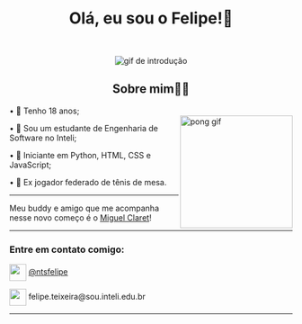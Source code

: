 <h1 align="center">Olá, eu sou o Felipe!👋</h1>
<br/>
 <p align="center">
  <img alt="gif de introdução" src="https://s7.gifyu.com/images/SXDTl.gif">
 <h2 align="center">Sobre mim👨‍💻</h2>
 <p/>
  • 📅 Tenho 18 anos;<br/> <img align="right" width="200px" alt="pong gif" src="https://media1.tenor.com/m/T3H92Qstl68AAAAd/p-ong.gif"></p>
   
  • 📲 Sou um estudante de Engenharia de Software no Inteli;<br/>
  
  • 🤖 Iniciante em Python, HTML, CSS e JavaScript;<br/>
  
  • 🏓 Ex jogador federado de tênis de mesa.<br/>
  
<hr>
  Meu buddy e amigo que me acompanha nesse novo começo é o <a href="https://github.com/MiguelClaret">Miguel Claret</a>!
<hr>
<h3>Entre em contato comigo:</h3>
  <p><img align="center" width=30px src="https://upload.wikimedia.org/wikipedia/commons/thumb/a/a5/Instagram_icon.png/768px-Instagram_icon.png"> <a href="https://www.instagram.com/ntsfelipe/">@ntsfelipe</a></p>
  <p><img align="center" width=30px src="https://static.vecteezy.com/system/resources/thumbnails/014/440/980/small_2x/email-message-icon-design-in-blue-circle-png.png"> felipe.teixeira@sou.inteli.edu.br</p>
<hr>
